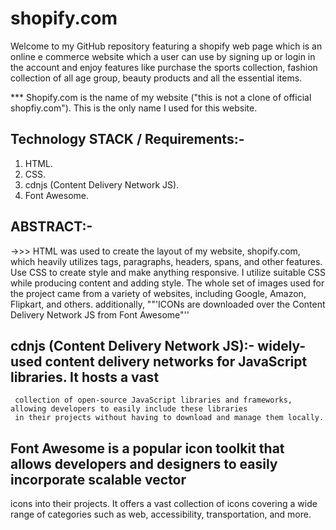 # shopify.com
Welcome to my GitHub repository featuring a shopify web page which is an online e commerce website which a user can use by signing up or login
in the account and enjoy features like purchase the   sports collection, fashion collection of all age group, beauty products and all the essential items.

*** Shopify.com is the name of my website ("this is not a clone of official shopfiy.com"). This is the only name I used for this website.

## Technology STACK / Requirements:-
1. HTML.
2. CSS.
3. cdnjs (Content Delivery Network JS).
4. Font Awesome.

## ABSTRACT:-
->>> HTML was used to create the layout of my website, shopify.com, which heavily utilizes tags, paragraphs, headers, spans, and other features.
Use CSS to create style and make anything responsive. I utilize suitable CSS while producing content and adding style.
The whole set of images used for the project came from a variety of websites, including Google, Amazon, Flipkart, and others.
additionally, ""'ICONs are downloaded over the Content Delivery Network JS from Font Awesome"''
     
## cdnjs (Content Delivery Network JS):- widely-used content delivery networks for JavaScript libraries. It hosts a vast 
     collection of open-source JavaScript libraries and frameworks, allowing developers to easily include these libraries 
     in their projects without having to download and manage them locally. 
     
## Font Awesome is a popular icon toolkit that allows developers and designers to easily incorporate scalable vector
icons into their projects. It offers a vast collection of icons covering a wide range of categories such as web, 
accessibility, transportation, and more. 
